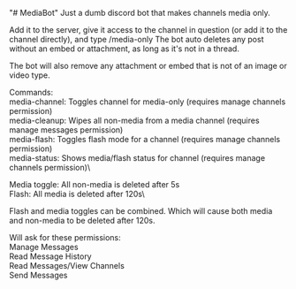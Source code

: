 "# MediaBot" 
Just a dumb discord bot that makes channels media only.

Add it to the server, give it access to the channel in question (or add it to the channel directly), and type /media-only
The bot auto deletes any post without an embed or attachment, as long as it's not in a thread.

The bot will also remove any attachment or embed that is not of an image or video type.

Commands:\
media-channel: Toggles channel for media-only (requires manage channels permission)\
media-cleanup: Wipes all non-media from a media channel (requires manage messages permission)\
media-flash: Toggles flash mode for a channel (requires manage channels permission)\
media-status: Shows media/flash status for channel (requires manage channels permission)\


Media toggle: All non-media is deleted after 5s\
Flash: All media is deleted after 120s\

Flash and media toggles can be combined. Which will cause both media and non-media to be deleted after 120s.


Will ask for these permissions:\
Manage Messages\
Read Message History\
Read Messages/View Channels\
Send Messages
